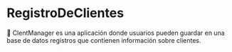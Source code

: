 # RegistroDeClientes
:pencil:
ClentManager es una aplicación donde usuarios pueden guardar en una base de datos registros que contienen información sobre clientes. 

